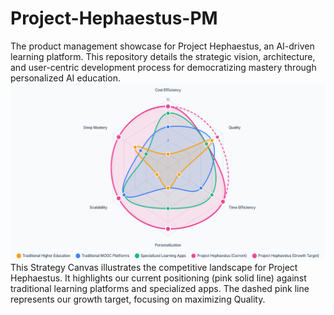 # Project-Hephaestus-PM
The product management showcase for Project Hephaestus, an AI-driven learning platform. This repository details the strategic vision, architecture, and user-centric development process for democratizing mastery through personalized AI education.
![Competitive Analysis](docs/marketing_assets/screenshots/Strategy_Canvas_Competitive_Analysis.png)This Strategy Canvas illustrates the competitive landscape for Project Hephaestus. It highlights our current positioning (pink solid line) against traditional learning platforms and specialized apps. The dashed pink line represents our growth target, focusing on maximizing Quality.